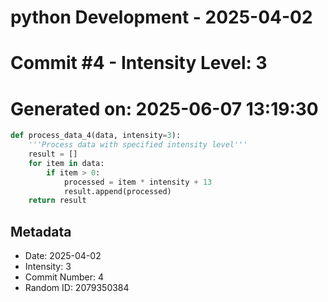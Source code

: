 ﻿# python Development - 2025-04-02
# Commit #4 - Intensity Level: 3
# Generated on: 2025-06-07 13:19:30
```python
def process_data_4(data, intensity=3):
    '''Process data with specified intensity level'''
    result = []
    for item in data:
        if item > 0:
            processed = item * intensity + 13
            result.append(processed)
    return result
```
## Metadata
- Date: 2025-04-02
- Intensity: 3
- Commit Number: 4
- Random ID: 2079350384
